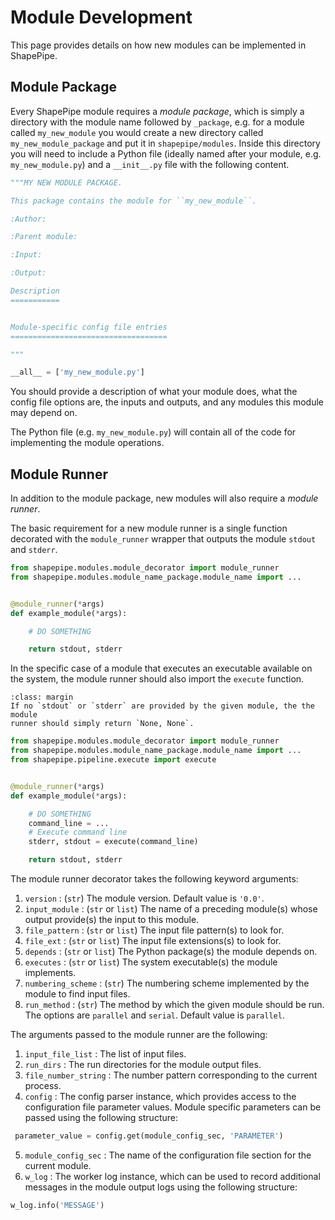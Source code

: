 # Module Development

This page provides details on how new modules can be implemented in ShapePipe.

## Module Package

Every ShapePipe module requires a *module package*, which is simply a directory
with the module name followed by `_package`, e.g. for a module called
`my_new_module` you would create a new directory called `my_new_module_package`
and put it in `shapepipe/modules`. Inside this directory you will need to
include a Python file (ideally named after your module, e.g.
`my_new_module.py`) and a `__init__.py` file with the following content.

```python
"""MY NEW MODULE PACKAGE.

This package contains the module for ``my_new_module``.

:Author:

:Parent module:

:Input:

:Output:

Description
===========


Module-specific config file entries
===================================

"""

__all__ = ['my_new_module.py']
```

You should provide a description of what your module does, what the config file
options are, the inputs and outputs, and any modules this module may depend on.

The Python file (e.g. `my_new_module.py`) will contain all of the code for
implementing the module operations.

## Module Runner

In addition to the module package, new modules will also require a
*module runner*.

The basic requirement for a new module runner is a single function decorated
with the `module_runner` wrapper that outputs the module `stdout` and
`stderr`.

```python
from shapepipe.modules.module_decorator import module_runner
from shapepipe.modules.module_name_package.module_name import ...


@module_runner(*args)
def example_module(*args):

    # DO SOMETHING

    return stdout, stderr
```

In the specific case of a module that executes an executable available on the
system, the module runner should also import the `execute` function.

```{note}
:class: margin
If no `stdout` or `stderr` are provided by the given module, the the module
runner should simply return `None, None`.
```

```python
from shapepipe.modules.module_decorator import module_runner
from shapepipe.modules.module_name_package.module_name import ...
from shapepipe.pipeline.execute import execute


@module_runner(*args)
def example_module(*args):

    # DO SOMETHING
    command_line = ...
    # Execute command line
    stderr, stdout = execute(command_line)

    return stdout, stderr
```



The module runner decorator takes the following keyword arguments:

1. `version` : (`str`) The module version. Default value is `'0.0'`.
2. `input_module` :  (`str` or `list`) The name of a preceding module(s)
   whose output provide(s) the input to this module.
3. `file_pattern` : (`str` or `list`) The input file pattern(s) to look for.
4. `file_ext` : (`str` or `list`) The input file extensions(s) to look for.
5. `depends` : (`str` or `list`) The Python package(s) the module depends on.
6. `executes` : (`str` or `list`) The system executable(s) the module
   implements.
7. `numbering_scheme` : (`str`) The numbering scheme implemented by the module
   to find input files.
9. `run_method` : (`str`) The method by which the given module should be run.
   The options are `parallel` and `serial`. Default value is `parallel`.

The arguments passed to the module runner are the following:

1. `input_file_list` : The list of input files.
2. `run_dirs` : The run directories for the module output files.
3. `file_number_string` : The number pattern corresponding to the current
   process.
4. `config` : The config parser instance, which provides access to the
   configuration file parameter values. Module specific parameters can be
   passed using the following structure:

```python
 parameter_value = config.get(module_config_sec, 'PARAMETER')
```

5. `module_config_sec` : The name of the configuration file section for the
   current module.
6. `w_log` : The worker log instance, which can be used to record additional
   messages in the module output logs using the following structure:

```python
w_log.info('MESSAGE')
```
